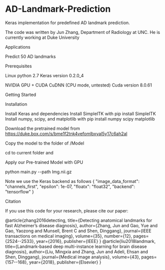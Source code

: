 # AD-Landmark-Prediction

Keras implementation for predefined AD landmark prediction.



The code was written by Jun Zhang, Department of Radiology at UNC. He is currently working at Duke University

Applications

Predict 50 AD landmarks



Prerequisites

Linux python 2.7
Keras version 0.2.0_4

NVIDIA GPU + CUDA CuDNN (CPU mode, untested) Cuda version 8.0.61
                        
Getting Started

Installation

Install Keras and dependencies 
Install SimpleITK with pip install SimpleITK
Install numpy, scipy, and matplotlib with pip install numpy scipy matplotlib

Download the pretrained model from https://duke.box.com/s/bme1f2tnk4vefomlbxyal5y17c6ah2al

Copy the model to the folder of /Model

cd to current folder and 

Apply our Pre-trained Model with GPU



python main.py --path Img.nii.gz

Note we use the Keras backend as follows
{
    "image_data_format": "channels_first",
    "epsilon": 1e-07,
    "floatx": "float32",
    "backend": "tensorflow"
}

Citation

If you use this code for your research, please cite our paper:

@article{zhang2016detecting,
  title={Detecting anatomical landmarks for fast Alzheimer’s disease diagnosis},
  author={Zhang, Jun and Gao, Yue and Gao, Yaozong and Munsell, Brent C and Shen, Dinggang},
  journal={IEEE transactions on medical imaging},
  volume={35},
  number={12},
  pages={2524--2533},
  year={2016},
  publisher={IEEE}
}
@article{liu2018landmark,
  title={Landmark-based deep multi-instance learning for brain disease diagnosis},
  author={Liu, Mingxia and Zhang, Jun and Adeli, Ehsan and Shen, Dinggang},
  journal={Medical image analysis},
  volume={43},
  pages={157--168},
  year={2018},
  publisher={Elsevier}
}

